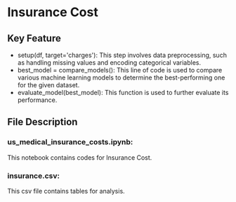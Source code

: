 # Insurance Cost

## Key Feature

* setup(df, target='charges'): This step involves data preprocessing, such as handling missing values and encoding categorical variables.
* best_model = compare_models(): This line of code is used to compare various machine learning models to determine the best-performing one for the given dataset.
* evaluate_model(best_model): This function is used to further evaluate its performance.

## File Description
  
### us_medical_insurance_costs.ipynb:

This notebook contains codes for Insurance Cost.

### insurance.csv:

This csv file contains tables for analysis.
